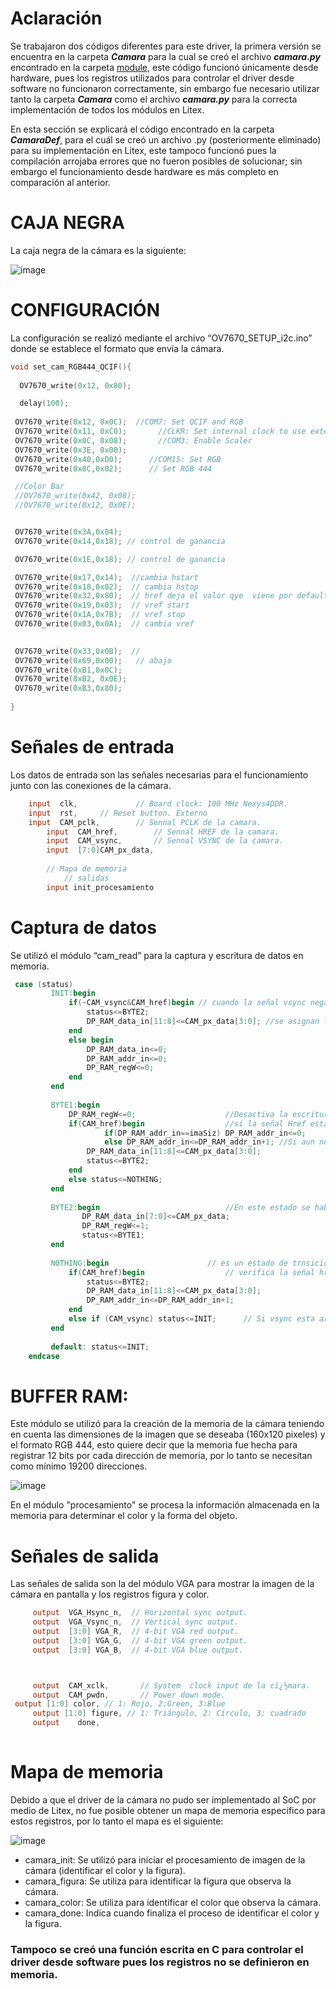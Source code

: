 # Aclaración

Se trabajaron dos códigos diferentes para este driver, la primera versión se encuentra en la carpeta ***Camara*** para la cual se creó el archivo ***camara.py*** encontrado en la carpeta [module](https://github.com/unal-edigital2/w07_entrega-_final-grupo12/tree/main/Proyecto/module), este código funcionó únicamente desde hardware, pues los registros utilizados para controlar el driver desde software no funcionaron correctamente, sin embargo fue necesario utilizar tanto la carpeta ***Camara*** como el archivo ***camara.py*** para la correcta implementación de todos los módulos en Litex.

En esta sección se explicará el código encontrado en la carpeta ***CamaraDef***, para el cuál se creó un archivo .py (posteriormente eliminado) para su implementación en Litex, este tampoco funcionó pues la compilación arrojaba errores que no fueron posibles de solucionar; sin embargo el funcionamiento desde hardware es más completo en comparación al anterior.

# CAJA NEGRA 

La caja negra de la cámara es la siguiente: 

![image](https://user-images.githubusercontent.com/80898083/130694519-3c25acd3-4669-4aee-a6ad-2f36fe9cff07.png)


# CONFIGURACIÓN

La configuración se realizó mediante el archivo “OV7670_SETUP_i2c.ino” donde se establece el formato que envía la cámara.

```C++
void set_cam_RGB444_QCIF(){
   
  OV7670_write(0x12, 0x80);

  delay(100);
 
 OV7670_write(0x12, 0x0C);  //COM7: Set QCIF and RGB
 OV7670_write(0x11, 0xC0);       //CLKR: Set internal clock to use external clock
 OV7670_write(0x0C, 0x08);       //COM3: Enable Scaler
 OV7670_write(0x3E, 0x00);
 OV7670_write(0x40,0xD0);      //COM15: Set RGB
 OV7670_write(0x8C,0x02);      // Set RGB 444

 //Color Bar
 //OV7670_write(0x42, 0x08); 
 //OV7670_write(0x12, 0x0E);


 OV7670_write(0x3A,0x04);
 OV7670_write(0x14,0x18); // control de ganancia 

 OV7670_write(0x1E,0x18); // control de ganancia 

 OV7670_write(0x17,0x14);  //cambia hstart
 OV7670_write(0x18,0x02);  // cambia hstop
 OV7670_write(0x32,0x80);  // href deja el valor qye  viene por default
 OV7670_write(0x19,0x03);  // vref start
 OV7670_write(0x1A,0x7B);  // vref stop
 OV7670_write(0x03,0x0A);  // cambia vref

 
 OV7670_write(0x33,0x0B);  //
 OV7670_write(0x69,0x00);   // abajo
 OV7670_write(0xB1,0x0C);  
 OV7670_write(0xB2, 0x0E);
 OV7670_write(0xB3,0x80);    
 
}
```

# Señales de entrada

Los datos de entrada son las señales necesarias para el funcionamiento junto con las conexiones de la cámara.

```verilog
    input  clk,           	// Board clock: 100 MHz Nexys4DDR.
    input  rst,	 	// Reset button. Externo	
    input  CAM_pclk,		// Sennal PCLK de la camara. 
		input  CAM_href,		// Sennal HREF de la camara. 
		input  CAM_vsync,		// Sennal VSYNC de la camara.
		input  [7:0]CAM_px_data,
		
		// Mapa de memoria
			// salidas
		input init_procesamiento
```

# Captura de datos

Se utilizó el módulo “cam_read” para la captura y escritura de datos en memoria.

```verilog
 case (status)
         INIT:begin 
             if(~CAM_vsync&CAM_href)begin // cuando la señal vsync negada y href son, se empieza con la escritura de los datos en memoria.
                 status<=BYTE2;
                 DP_RAM_data_in[11:8]<=CAM_px_data[3:0]; //se asignan los 4 bits menos significativos de la información que da la camara a los 4 bits mas significativos del dato a escribir
             end
             else begin
                 DP_RAM_data_in<=0;
                 DP_RAM_addr_in<=0;
                 DP_RAM_regW<=0;
             end 
         end
         
         BYTE1:begin
             DP_RAM_regW<=0; 					//Desactiva la escritura en memoria 
             if(CAM_href)begin					//si la señal Href esta arriva, evalua si ya llego a la ultima posicion en memoria
                     if(DP_RAM_addr_in==imaSiz) DP_RAM_addr_in<=0;			//Si ya llego al final, reinicia la posición en memoria. 
                     else DP_RAM_addr_in<=DP_RAM_addr_in+1;	//Si aun no ha llegado a la ultima posición sigue recorriendo los espacios en memoria y luego escribe en ellos cuan do pasa al estado Byte2
                 DP_RAM_data_in[11:8]<=CAM_px_data[3:0];
                 status<=BYTE2;
             end
             else status<=NOTHING;   
         end
         
         BYTE2:begin							//En este estado se habilita la escritura en memoria
             	DP_RAM_data_in[7:0]<=CAM_px_data;
             	DP_RAM_regW<=1;    
             	status<=BYTE1;
         end
         
         NOTHING:begin						// es un estado de trnsición    
             if(CAM_href)begin					// verifica la señal href y se asigna los 4 bits mas significativos y se mueve una posición en memoria
                 status<=BYTE2;
                 DP_RAM_data_in[11:8]<=CAM_px_data[3:0];
                 DP_RAM_addr_in<=DP_RAM_addr_in+1;
             end
             else if (CAM_vsync) status<=INIT;		// Si vsync esta arriba inicializa la maquina de estados    
         end
         
         default: status<=INIT;
    endcase
   ```
# BUFFER RAM: 
Este módulo se utilizó para la creación de la memoria de la cámara teniendo en cuenta las dimensiones de la imagen que se deseaba (160x120 pixeles) y el formato RGB 444, esto quiere decir que la memoria fue hecha para registrar 12 bits por cada dirección de memoria, por lo tanto se necesitan como mínimo 19200 direcciones.

![image](https://user-images.githubusercontent.com/80898083/129977355-c44d367f-dbe3-4084-a7e2-6da05c173d17.png)



En el módulo "procesamiento" se procesa la información almacenada en la memoria para determinar el color y la forma del objeto.

# Señales de salida

Las señales de salida son la del módulo VGA para mostrar la imagen de la cámara en pantalla y los registros figura y color. 

   ```verilog
		output  VGA_Hsync_n,  // Horizontal sync output.
		output  VGA_Vsync_n,  // Vertical sync output.
		output  [3:0] VGA_R,  // 4-bit VGA red output.
		output  [3:0] VGA_G,  // 4-bit VGA green output.
		output  [3:0] VGA_B,  // 4-bit VGA blue output.



		output  CAM_xclk,		// System  clock input de la cï¿½mara.
		output  CAM_pwdn,		// Power down mode.
    output [1:0] color, // 1: Rojo, 2:Green, 3:Blue
		output [1:0] figure, // 1: Triángulo, 2: Círculo, 3: cuadrado
		output    done,
    
   ```
    
# Mapa de memoria

Debido a que el driver de la cámara no pudo ser implementado al SoC por medio de Litex, no fue posible obtener un mapa de memoria específico para estos registros, por lo tanto el mapa es el siguiente:

![image](https://user-images.githubusercontent.com/80898083/130694851-e3d88eec-e197-4199-b742-8d2a2508ed2e.png)

- camara_init: Se utilizó para iniciar el procesamiento de imagen de la cámara (identificar el color y la figura).
- camara_figura: Se utiliza para identificar la figura que observa la cámara.
- camara_color: Se utiliza para identificar el color que observa la cámara.
- camara_done: Indica cuando finaliza el proceso de identificar el color y la figura.

### Tampoco se creó una función escrita en C para controlar el driver desde software pues los registros no se definieron en memoria.


